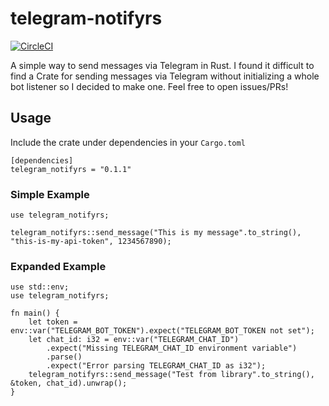 # telegram-notifyrs
[![CircleCI](https://circleci.com/gh/evan-chaney/telegram-notifyrs/tree/master.svg?style=svg&circle-token=7d362c7645d90000e2ee147558ba18ab23ff7c1e)](https://circleci.com/gh/evan-chaney/telegram-notifyrs/tree/master)

A simple way to send messages via Telegram in Rust. I found it difficult to find a Crate for sending messages via Telegram without initializing a whole bot listener so I decided to make one. Feel free to open issues/PRs!

## Usage

Include the crate under dependencies in your ```Cargo.toml```
```
[dependencies]
telegram_notifyrs = "0.1.1"
```

### Simple Example
```
use telegram_notifyrs;

telegram_notifyrs::send_message("This is my message".to_string(), "this-is-my-api-token", 1234567890);
```

### Expanded Example
```
use std::env;
use telegram_notifyrs;

fn main() {
    let token = env::var("TELEGRAM_BOT_TOKEN").expect("TELEGRAM_BOT_TOKEN not set");
    let chat_id: i32 = env::var("TELEGRAM_CHAT_ID")
        .expect("Missing TELEGRAM_CHAT_ID environment variable")
        .parse()
        .expect("Error parsing TELEGRAM_CHAT_ID as i32");
    telegram_notifyrs::send_message("Test from library".to_string(), &token, chat_id).unwrap();
}
```
